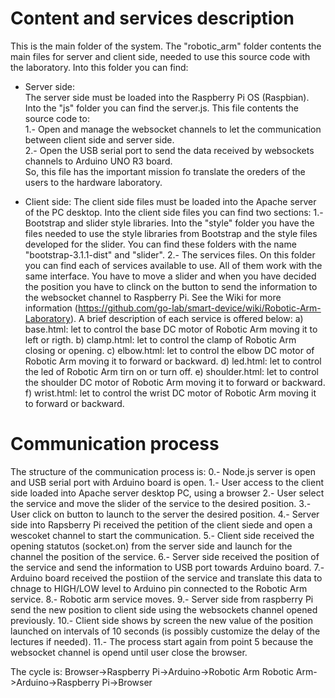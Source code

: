 Content and services description
================================
This is the main folder of the system. The "robotic_arm" folder contents the main files for server and client side, needed to use this source code with the laboratory.
Into this folder you can find:

- Server side:<br> 
  The server side must be loaded into the Raspberry Pi OS (Raspbian).<br>
  Into the "js" folder you can find the server.js. This file contents the source code to:<br>
  1.- Open and manage the websocket channels to let the communication between client side and server side.<br>
  2.- Open the USB serial port to send the data received by websockets channels to Arduino UNO R3 board.<br>
  So, this file has the important mission fo translate the oreders of the users to the hardware laboratory.<br>

- Client side:
  The client side files must be loaded into the Apache server of the PC desktop.
  Into the client side files you can find two sections:
  1.- Bootstrap and slider style libraries. Into the "style" folder you have the files needed to use the style libraries from Bootstrap and the style files developed for the slider. You can find these folders with the name "bootstrap-3.1.1-dist" and "slider".
  2.- The services files. On this folder you can find each of services available to use. All of them work with the same interface. You have to move a slider and when you have decided the position you have to clinck on the button to send the information to the websocket channel to Raspberry Pi. See the Wiki for more information (https://github.com/go-lab/smart-device/wiki/Robotic-Arm-Laboratory).
  A brief description of each service is offered below:
    a) base.html: let to control the base DC motor of Robotic Arm moving it to left or rigth.
    b) clamp.html: let to control the clamp of Robotic Arm closing or opening.
    c) elbow.html: let to control the elbow DC motor of Robotic Arm moving it to forward or backward.
    d) led.html: let to control the led of Robotic Arm tirn on or turn off.
    e) shoulder.html: let to control the shoulder DC motor of Robotic Arm moving it to forward or backward.
    f) wrist.html: let to control the wrist DC motor of Robotic Arm moving it to forward or backward.

Communication process
=====================
The structure of the communication process is:
  0.- Node.js server is open and USB serial port with Arduino board is open.
  1.- User access to the client side loaded into Apache server desktop PC, using a browser
  2.- User select the service and move the slider of the service to the desired position.
  3.- User click on button to launch to the server the desired position.
  4.- Server side into Rapsberry Pi received the petition of the client siede and open a wescoket channel to start the communication.
  5.- Client side received the opening statutos (socket.on) from the server side and launch for the channel the position of the service.
  6.- Server side received the position of the service and send the information to USB port towards Arduino board.
  7.- Arduino board received the postiion of the service and translate this data to chnage to HIGH/LOW level to Arduino pin connected to the Robotic Arm service.
  8.- Robotic arm service moves.
  9.- Server side from raspberry Pi send the new position to client side using the websockets channel opened previously.
  10.- Client side shows by screen the new value of the position launched on intervals of 10 seconds (is possibly customize the delay of the lectures if needed).
  11.- The process start again from point 5 because the websocket channel is opend until user close the browser.

The cycle is:
Browser->Raspberry Pi->Arduino->Robotic Arm
Robotic Arm->Arduino->Raspberry Pi->Browser 
